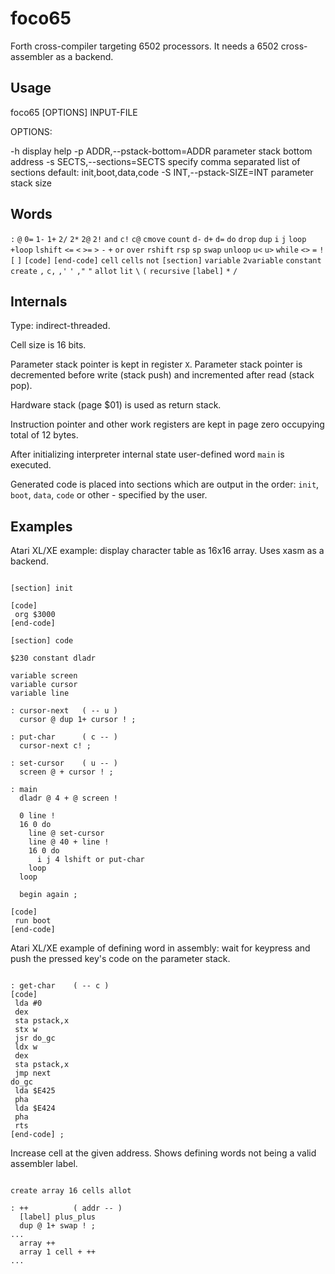 foco65
======

Forth cross-compiler targeting 6502 processors. It needs a 6502
cross-assembler as a backend.

Usage
-----

foco65 [OPTIONS] INPUT-FILE

OPTIONS:

-h                           display help
-p ADDR,--pstack-bottom=ADDR parameter stack bottom address
-s SECTS,--sections=SECTS    specify comma separated list of sections
                             default: init,boot,data,code
-S INT,--pstack-SIZE=INT     parameter stack size

Words
-----

`:` `@` `0=` `1-` `1+` `2/` `2*` `2@` `2!` `and` `c!` `c@` `cmove` `count` `d-` `d+` `d=` `do` `drop` `dup` `i` `j` `loop`
`+loop` `lshift` `<=` `<` `>=` `>` `-` `+` `or` `over` `rshift` `rsp` `sp` `swap` `unloop` `u<` `u>` `while` `<>`
`=` `!` `[` `]` `[code]` `[end-code]` `cell` `cells` `not` `[section]` `variable` `2variable`
`constant` `create` `,` `c,` `,'` `'` `,"` `"` `allot` `lit` `\` `(` `recursive` `[label]` `*` `/`

Internals
---------

Type: indirect-threaded.

Cell size is 16 bits.

Parameter stack pointer is kept in register `X`.
Parameter stack pointer is decremented before write (stack push) and
incremented after read (stack pop).

Hardware stack (page $01) is used as return stack.

Instruction pointer and other work registers are kept in
page zero occupying total of 12 bytes.

After initializing interpreter internal state user-defined word
`main` is executed.

Generated code is placed into sections which are output in the
order: `init`, `boot`, `data`, `code` or other - specified by the user.

Examples
--------

Atari XL/XE example: display character table as 16x16 array.
Uses xasm as a backend.

<pre><code>
[section] init

[code]
 org $3000
[end-code]

[section] code

$230 constant dladr

variable screen
variable cursor
variable line

: cursor-next   ( -- u )
  cursor @ dup 1+ cursor ! ;

: put-char      ( c -- )
  cursor-next c! ;

: set-cursor    ( u -- )
  screen @ + cursor ! ;
  
: main
  dladr @ 4 + @ screen !

  0 line !
  16 0 do
    line @ set-cursor
    line @ 40 + line !
    16 0 do
      i j 4 lshift or put-char
    loop
  loop

  begin again ;

[code]
 run boot
[end-code]
</code></pre>

Atari XL/XE example of defining word in assembly:
wait for keypress and push the pressed key's code
on the parameter stack.

<pre><code>
: get-char    ( -- c )
[code]
 lda #0
 dex
 sta pstack,x
 stx w
 jsr do_gc
 ldx w
 dex
 sta pstack,x
 jmp next
do_gc
 lda $E425
 pha
 lda $E424
 pha
 rts
[end-code] ;
</code></pre>

Increase cell at the given address. Shows defining words not
being a valid assembler label.

<pre><code>
create array 16 cells allot

: ++          ( addr -- )
  [label] plus_plus
  dup @ 1+ swap ! ;
...
  array ++
  array 1 cell + ++
...
</code></pre>
